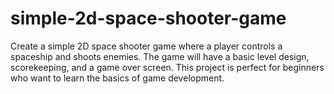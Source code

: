 # simple-2d-space-shooter-game
Create a simple 2D space shooter game where a player controls a spaceship and shoots enemies. The game will have a basic level design, scorekeeping, and a game over screen. This project is perfect for beginners who want to learn the basics of game development.
